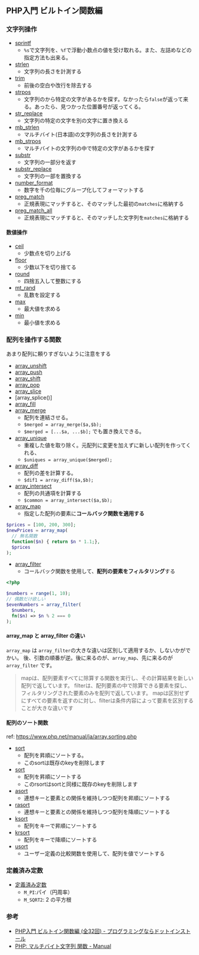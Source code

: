 ## PHP入門 ビルトイン関数編

### 文字列操作

- [sprintf](https://www.php.net/manual/ja/function.sprintf.php)
  - `%s`で文字列を、`%f`で浮動小数点の値を受け取れる。また、左詰めなどの指定方法も出来る。
- [strlen](https://www.php.net/manual/ja/function.strlen.php)
  - 文字列の長さを計測する
- [trim](https://www.php.net/manual/ja/function.trim)
  - 前後の空白や改行を除去する
- [strpos](https://www.php.net/manual/ja/function.strpos.php)
  - 文字列のから特定の文字があるかを探す。なかったら`false`が返って来る。あったら、見つかった位置番号が返ってくる。
- [str_replace](https://www.php.net/manual/ja/function.str-replace.php)
  - 文字列の特定の文字を別の文字に置き換える
- [mb_strlen](https://www.php.net/manual/ja/function.mb-strlen.php)
  - マルチバイト(日本語)の文字列の長さを計測する
- [mb_strpos](https://dotinstall.com/lessons/basic_php_functions/53904)
  - マルチバイトの文字列の中で特定の文字があるかを探す
- [substr](https://www.php.net/manual/ja/function.substr)
  -  文字列の一部分を返す
- [substr_replace](https://www.php.net/manual/ja/function.substr-replace)
  - 文字列の一部を置換する
- [number_format](https://www.php.net/manual/ja/function.number-format.php)
  - 数字を千の位毎にグループ化してフォーマットする
- [preg_match](https://www.php.net/manual/ja/function.preg-match.php)
  - 正規表現にマッチすると、そのマッチした最初の`matches`に格納する
- [preg_match_all](https://www.php.net/manual/ja/function.preg-match-all.php)
  - 正規表現にマッチすると、そのマッチした文字列を`matches`に格納する

#### 数値操作

- [ceil](https://www.php.net/manual/ja/function.ceil.php)
  - 少数点を切り上げる
- [floor](https://www.php.net/manual/ja/function.floor.php)
  - 少数以下を切り捨てる
- [round](https://www.php.net/manual/ja/function.round.php)
  - 四捨五入して整数にする
- [mt_rand](https://www.php.net/manual/ja/function.mt-rand.php)
  - 乱数を設定する
- [max](https://www.php.net/manual/ja/function.max.php)
  - 最大値を求める
- [min](https://www.php.net/manual/ja/function.min.php)
  - 最小値を求める

### 配列を操作する関数

あまり配列に頼りすぎないように注意をする

- [array_unshift]()
- [array_push]()
- [array_shift]()
- [array_pop]()
- [array_slice]()
- [array_splice()]
- [array_fill]()
- [array_merge](https://www.php.net/manual/ja/function.array-merge.php)
  - 配列を連結させる。
  - `$merged = array_merge($a,$b);`
  - `$merged = [...$a, ...$b];` でも置き換えできる。
- [array_unique](https://www.php.net/manual/ja/function.array-unique.php)
  - 重複した値を取り除く。元配列に変更を加えずに新しい配列を作ってくれる、
  - `$uniques = array_unique($merged);`
- [array_diff](https://www.php.net/manual/ja/function.array-diff.php)
  - 配列の差を計算する。
  - `$dif1 = array_diff($a,$b);`
- [array_intersect](https://www.php.net/manual/ja/function.array-intersect.php)
  - 配列の共通項を計算する
  - `$common = array_intersect($a,$b);`
- [array_map](https://www.php.net/manual/ja/function.array-map.php)
  - 指定した配列の要素に**コールバック関数を適用する**

```php
$prices = [100, 200, 300];
$newPrices = array_map(
  // 無名関数
  function($n) { return $n * 1.1;},
  $prices
);
```

- [array_filter](https://www.php.net/manual/ja/function.array-filter.php)
  - コールバック関数を使用して、**配列の要素をフィルタリング**する

```php
<?php

$numbers = range(1, 10);
// 偶数だけ欲しい
$evenNumbers = array_filter(
  $numbers,
  fn($n) => $n % 2 === 0
);
```

#### array_map と array_filter の違い

`array_map` は `array_filter`の大きな違いは区別して適用するか、しないかがでかい。
後、引数の順番が逆。後に来るのが、`array_map`、先に来るのが`array_filter` です。

>mapは、配列要素すべてに除算する関数を実行し、その計算結果を新しい配列で返しています。
>filterは、配列要素の中で除算できる要素を探し、フィルタリングされた要素のみを配列で返しています。
>mapは区別せずにすべての要素を返すのに対し、filterは条件内容によって要素を区別することが大きな違いです

#### 配列のソート関数

ref: https://www.php.net/manual/ja/array.sorting.php

- [sort](https://www.php.net/manual/ja/function.sort.php)
  - 配列を昇順にソートする。
  - このsortは既存のkeyを削除します
- [sort](https://www.php.net/manual/ja/function.rsort.php)
  - 配列を昇順にソートする
  - このrsortはsortと同様に既存のkeyを削除します
- [asort](https://www.php.net/manual/ja/function.asort.php)
  - 連想キーと要素との関係を維持しつつ配列を昇順にソートする
- [rasort](https://www.php.net/manual/ja/function.arsort.php)
  - 連想キーと要素との関係を維持しつつ配列を降順にソートする
- [ksort](https://www.php.net/manual/ja/function.ksort.php)
  - 配列をキーで昇順にソートする
- [krsort](https://www.php.net/manual/ja/function.krsort.php)
  - 配列をキーで降順にソートする
- [usort](https://www.php.net/manual/ja/function.usort)
  - ユーザー定義の比較関数を使用して、配列を値でソートする


### 定義済み定数

- [定義済み定数](https://www.php.net/manual/ja/math.constants.php)
  - `M_PI`:パイ（円周率）
  - `M_SQRT2`: 2 の平方根

### 参考

- [PHP入門 ビルトイン関数編 (全32回) - プログラミングならドットインストール](https://dotinstall.com/lessons/basic_php_functions)
- [PHP: マルチバイト文字列 関数 - Manual](https://www.php.net/manual/ja/ref.mbstring.php)
